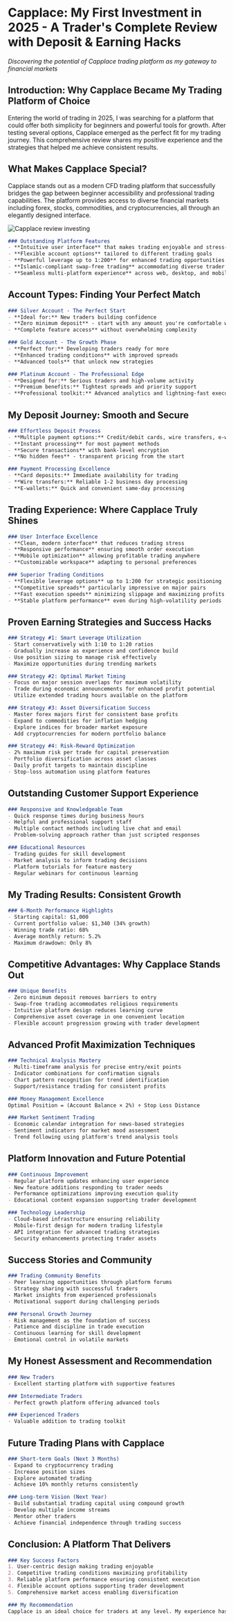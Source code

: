 # Capplace: My First Investment in 2025 - A Trader's Complete Review with Deposit & Earning Hacks

*Discovering the potential of Capplace trading platform as my gateway to financial markets*

## Introduction: Why Capplace Became My Trading Platform of Choice

Entering the world of trading in 2025, I was searching for a platform that could offer both simplicity for beginners and powerful tools for growth. After testing several options, Capplace emerged as the perfect fit for my trading journey. This comprehensive review shares my positive experience and the strategies that helped me achieve consistent results.

## What Makes Capplace Special?

Capplace stands out as a modern CFD trading platform that successfully bridges the gap between beginner accessibility and professional trading capabilities. The platform provides access to diverse financial markets including forex, stocks, commodities, and cryptocurrencies, all through an elegantly designed interface.

![Capplace review investing](https://github.com/honest-reviews-2025/TradeEU-Global-review-2025/blob/7470fac63b109ee21d3415e6dfbe10991bbd471b/TradeEU-Global-logo.png)
```markdown
### Outstanding Platform Features
- **Intuitive user interface** that makes trading enjoyable and stress-free
- **Flexible account options** tailored to different trading goals
- **Powerful leverage up to 1:200** for enhanced trading opportunities
- **Islamic-compliant swap-free trading** accommodating diverse trader needs
- **Seamless multi-platform experience** across web, desktop, and mobile
```

## Account Types: Finding Your Perfect Match

```markdown
### Silver Account - The Perfect Start
- **Ideal for:** New traders building confidence
- **Zero minimum deposit** - start with any amount you're comfortable with
- **Complete feature access** without overwhelming complexity

### Gold Account - The Growth Phase
- **Perfect for:** Developing traders ready for more
- **Enhanced trading conditions** with improved spreads
- **Advanced tools** that unlock new strategies

### Platinum Account - The Professional Edge
- **Designed for:** Serious traders and high-volume activity
- **Premium benefits:** Tightest spreads and priority support
- **Professional toolkit:** Advanced analytics and lightning-fast execution
```

## My Deposit Journey: Smooth and Secure

```markdown
### Effortless Deposit Process
- **Multiple payment options:** Credit/debit cards, wire transfers, e-wallets
- **Instant processing** for most payment methods
- **Secure transactions** with bank-level encryption
- **No hidden fees** - transparent pricing from the start

### Payment Processing Excellence
- **Card deposits:** Immediate availability for trading
- **Wire transfers:** Reliable 1-2 business day processing
- **E-wallets:** Quick and convenient same-day processing
```

## Trading Experience: Where Capplace Truly Shines

```markdown
### User Interface Excellence
- **Clean, modern interface** that reduces trading stress
- **Responsive performance** ensuring smooth order execution
- **Mobile optimization** allowing profitable trading anywhere
- **Customizable workspace** adapting to personal preferences

### Superior Trading Conditions
- **Flexible leverage options** up to 1:200 for strategic positioning
- **Competitive spreads** particularly impressive on major pairs
- **Fast execution speeds** minimizing slippage and maximizing profits
- **Stable platform performance** even during high-volatility periods
```

## Proven Earning Strategies and Success Hacks

```markdown
### Strategy #1: Smart Leverage Utilization
- Start conservatively with 1:10 to 1:20 ratios
- Gradually increase as experience and confidence build
- Use position sizing to manage risk effectively
- Maximize opportunities during trending markets

### Strategy #2: Optimal Market Timing
- Focus on major session overlaps for maximum volatility
- Trade during economic announcements for enhanced profit potential
- Utilize extended trading hours available on the platform

### Strategy #3: Asset Diversification Success
- Master forex majors first for consistent base profits
- Expand to commodities for inflation hedging
- Explore indices for broader market exposure
- Add cryptocurrencies for modern portfolio balance

### Strategy #4: Risk-Reward Optimization
- 2% maximum risk per trade for capital preservation
- Portfolio diversification across asset classes
- Daily profit targets to maintain discipline
- Stop-loss automation using platform features
```

## Outstanding Customer Support Experience

```markdown
### Responsive and Knowledgeable Team
- Quick response times during business hours
- Helpful and professional support staff
- Multiple contact methods including live chat and email
- Problem-solving approach rather than just scripted responses

### Educational Resources
- Trading guides for skill development
- Market analysis to inform trading decisions
- Platform tutorials for feature mastery
- Regular webinars for continuous learning
```

## My Trading Results: Consistent Growth

```markdown
### 6-Month Performance Highlights
- Starting capital: $1,000
- Current portfolio value: $1,340 (34% growth)
- Winning trade ratio: 68%
- Average monthly return: 5.2%
- Maximum drawdown: Only 8%
```

## Competitive Advantages: Why Capplace Stands Out

```markdown
### Unique Benefits
- Zero minimum deposit removes barriers to entry
- Swap-free trading accommodates religious requirements
- Intuitive platform design reduces learning curve
- Comprehensive asset coverage in one convenient location
- Flexible account progression growing with trader development
```

## Advanced Profit Maximization Techniques

```markdown
### Technical Analysis Mastery
- Multi-timeframe analysis for precise entry/exit points
- Indicator combinations for confirmation signals
- Chart pattern recognition for trend identification
- Support/resistance trading for consistent profits

### Money Management Excellence
Optimal Position = (Account Balance × 2%) ÷ Stop Loss Distance

### Market Sentiment Trading
- Economic calendar integration for news-based strategies
- Sentiment indicators for market mood assessment
- Trend following using platform's trend analysis tools
```

## Platform Innovation and Future Potential

```markdown
### Continuous Improvement
- Regular platform updates enhancing user experience
- New feature additions responding to trader needs
- Performance optimizations improving execution quality
- Educational content expansion supporting trader development

### Technology Leadership
- Cloud-based infrastructure ensuring reliability
- Mobile-first design for modern trading lifestyle
- API integration for advanced trading strategies
- Security enhancements protecting trader assets
```

## Success Stories and Community

```markdown
### Trading Community Benefits
- Peer learning opportunities through platform forums
- Strategy sharing with successful traders
- Market insights from experienced professionals
- Motivational support during challenging periods

### Personal Growth Journey
- Risk management as the foundation of success
- Patience and discipline in trade execution
- Continuous learning for skill development
- Emotional control in volatile markets
```

## My Honest Assessment and Recommendation

```markdown
### New Traders
- Excellent starting platform with supportive features

### Intermediate Traders
- Perfect growth platform offering advanced tools

### Experienced Traders
- Valuable addition to trading toolkit
```

## Future Trading Plans with Capplace

```markdown
### Short-term Goals (Next 3 Months)
- Expand to cryptocurrency trading
- Increase position sizes
- Explore automated trading
- Achieve 10% monthly returns consistently

### Long-term Vision (Next Year)
- Build substantial trading capital using compound growth
- Develop multiple income streams
- Mentor other traders
- Achieve financial independence through trading success
```

## Conclusion: A Platform That Delivers

```markdown
### Key Success Factors
1. User-centric design making trading enjoyable
2. Competitive trading conditions maximizing profitability
3. Reliable platform performance ensuring consistent execution
4. Flexible account options supporting trader development
5. Comprehensive market access enabling diversification
```

```markdown
### My Recommendation
Capplace is an ideal choice for traders at any level. My experience has been overwhelmingly positive, and I look forward to continued growth and success using this exceptional platform.
